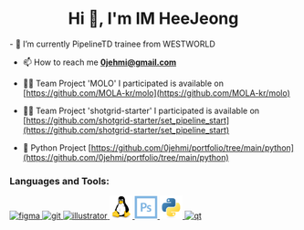 <h1 align="center">Hi 👋, I'm IM HeeJeong</h1>
- 🔭 I’m currently PipelineTD trainee from WESTWORLD

- 📫 How to reach me **0jehmi@gmail.com**

- 👨‍💻 Team Project 'MOLO' I participated is available on [https://github.com/MOLA-kr/molo](https://github.com/MOLA-kr/molo)

- 👨‍💻 Team Project 'shotgrid-starter' I participated is available on [https://github.com/shotgrid-starter/set_pipeline_start](https://github.com/shotgrid-starter/set_pipeline_start)

- 📝 Python Project [https://github.com/0jehmi/portfolio/tree/main/python](https://github.com/0jehmi/portfolio/tree/main/python)

<p align="left">
</p>

<h3 align="left">Languages and Tools:</h3>
<p align="left"> <a href="https://www.figma.com/" target="_blank" rel="noreferrer"> <img src="https://www.vectorlogo.zone/logos/figma/figma-icon.svg" alt="figma" width="40" height="40"/> </a> <a href="https://git-scm.com/" target="_blank" rel="noreferrer"> <img src="https://www.vectorlogo.zone/logos/git-scm/git-scm-icon.svg" alt="git" width="40" height="40"/> </a> <a href="https://www.adobe.com/in/products/illustrator.html" target="_blank" rel="noreferrer"> <img src="https://www.vectorlogo.zone/logos/adobe_illustrator/adobe_illustrator-icon.svg" alt="illustrator" width="40" height="40"/> </a> <a href="https://www.linux.org/" target="_blank" rel="noreferrer"> <img src="https://raw.githubusercontent.com/devicons/devicon/master/icons/linux/linux-original.svg" alt="linux" width="40" height="40"/> </a> <a href="https://www.photoshop.com/en" target="_blank" rel="noreferrer"> <img src="https://raw.githubusercontent.com/devicons/devicon/master/icons/photoshop/photoshop-line.svg" alt="photoshop" width="40" height="40"/> </a> <a href="https://www.python.org" target="_blank" rel="noreferrer"> <img src="https://raw.githubusercontent.com/devicons/devicon/master/icons/python/python-original.svg" alt="python" width="40" height="40"/> </a> <a href="https://www.qt.io/" target="_blank" rel="noreferrer"> <img src="https://upload.wikimedia.org/wikipedia/commons/0/0b/Qt_logo_2016.svg" alt="qt" width="40" height="40"/> </a> </p>

